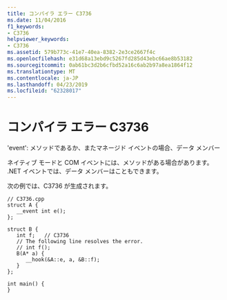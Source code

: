 ```yaml
---
title: コンパイラ エラー C3736
ms.date: 11/04/2016
f1_keywords:
- C3736
helpviewer_keywords:
- C3736
ms.assetid: 579b773c-41e7-40ea-8382-2e3ce2667f4c
ms.openlocfilehash: e31d68a13ebd9c5267fd285d43ebc66ae8b53182
ms.sourcegitcommit: 0ab61bc3d2b6cfbd52a16c6ab2b97a8ea1864f12
ms.translationtype: MT
ms.contentlocale: ja-JP
ms.lasthandoff: 04/23/2019
ms.locfileid: "62328017"
---
```

# <a name="compiler-error-c3736"></a>コンパイラ エラー C3736

'event': メソッドであるか、またマネージド イベントの場合、データ メンバー

ネイティブ モードと COM イベントには、メソッドがある場合があります。 .NET イベントでは、データ メンバーはこともできます。

次の例では、C3736 が生成されます。

```
// C3736.cpp
struct A {
   __event int e();
};

struct B {
   int f;   // C3736
   // The following line resolves the error.
   // int f();
   B(A* a) {
      __hook(&A::e, a, &B::f);
   }
};

int main() {
}
```